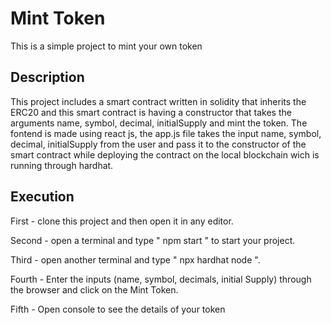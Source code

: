 # Mint Token

This is a simple project to mint your own token

## Description

This project includes a smart contract written in solidity that inherits the ERC20 and this smart contract is having a constructor that takes the arguments name, symbol, decimal, initialSupply and mint the token. The fontend is made using react js, the app.js file takes the input  name, symbol, decimal, initialSupply from the user and pass it to the constructor of the smart contract while deploying the contract on the local blockchain wich is running through hardhat.

## Execution

First - clone this project and then open it in any editor.

Second - open a terminal and type " npm start " to start your project.

Third - open another terminal and type " npx hardhat node ".

Fourth - Enter the inputs (name, symbol, decimals, initial Supply) through the browser and click on the Mint Token.

Fifth - Open console to see the details of your token
```
